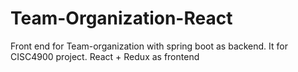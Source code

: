 # Team-Organization-React

Front end for Team-organization with spring boot as backend. It for CISC4900 project.
React + Redux as frontend





